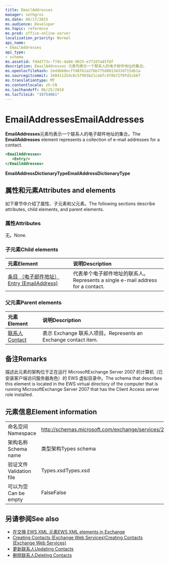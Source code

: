 ```yaml
---
title: EmailAddresses
manager: sethgros
ms.date: 09/17/2015
ms.audience: Developer
ms.topic: reference
ms.prod: office-online-server
localization_priority: Normal
api_name:
- EmailAddresses
api_type:
- schema
ms.assetid: fd4d773c-f7dc-4a04-9025-e772d7a45fdf
description: EmailAddresses 元素均表示一个联系人的电子邮件地址的集合。
ms.openlocfilehash: 2eddb68ecffd8f61a2fbb775d8013433d715db1a
ms.sourcegitcommit: 34041125dc8c5f993b21cebfc4f8b72f0fd2cb6f
ms.translationtype: MT
ms.contentlocale: zh-CN
ms.lasthandoff: 06/25/2018
ms.locfileid: "19754061"
---
```

# <a name="emailaddresses"></a><span data-ttu-id="8c724-103">EmailAddresses</span><span class="sxs-lookup"><span data-stu-id="8c724-103">EmailAddresses</span></span>

<span data-ttu-id="8c724-104">**EmailAddresses**元素均表示一个联系人的电子邮件地址的集合。</span><span class="sxs-lookup"><span data-stu-id="8c724-104">The **EmailAddresses** element represents a collection of e-mail addresses for a contact.</span></span> 
  
```xml
<EmailAddresses>
   <Entry/>
</EmailAddresses>
```

 <span data-ttu-id="8c724-105">**EmailAddressDictionaryType**</span><span class="sxs-lookup"><span data-stu-id="8c724-105">**EmailAddressDictionaryType**</span></span>
## <a name="attributes-and-elements"></a><span data-ttu-id="8c724-106">属性和元素</span><span class="sxs-lookup"><span data-stu-id="8c724-106">Attributes and elements</span></span>

<span data-ttu-id="8c724-107">如下章节中介绍了属性、子元素和父元素。</span><span class="sxs-lookup"><span data-stu-id="8c724-107">The following sections describe attributes, child elements, and parent elements.</span></span>
  
### <a name="attributes"></a><span data-ttu-id="8c724-108">属性</span><span class="sxs-lookup"><span data-stu-id="8c724-108">Attributes</span></span>

<span data-ttu-id="8c724-109">无。</span><span class="sxs-lookup"><span data-stu-id="8c724-109">None.</span></span>
  
### <a name="child-elements"></a><span data-ttu-id="8c724-110">子元素</span><span class="sxs-lookup"><span data-stu-id="8c724-110">Child elements</span></span>

|<span data-ttu-id="8c724-111">**元素**</span><span class="sxs-lookup"><span data-stu-id="8c724-111">**Element**</span></span>|<span data-ttu-id="8c724-112">**说明**</span><span class="sxs-lookup"><span data-stu-id="8c724-112">**Description**</span></span>|
|:-----|:-----|
|[<span data-ttu-id="8c724-113">条目 （电子邮件地址）</span><span class="sxs-lookup"><span data-stu-id="8c724-113">Entry (EmailAddress)</span></span>](entry-emailaddress.md) <br/> |<span data-ttu-id="8c724-114">代表单个电子邮件地址的联系人。</span><span class="sxs-lookup"><span data-stu-id="8c724-114">Represents a single e-mail address for a contact.</span></span>  <br/> |
   
### <a name="parent-elements"></a><span data-ttu-id="8c724-115">父元素</span><span class="sxs-lookup"><span data-stu-id="8c724-115">Parent elements</span></span>

|<span data-ttu-id="8c724-116">**元素**</span><span class="sxs-lookup"><span data-stu-id="8c724-116">**Element**</span></span>|<span data-ttu-id="8c724-117">**说明**</span><span class="sxs-lookup"><span data-stu-id="8c724-117">**Description**</span></span>|
|:-----|:-----|
|[<span data-ttu-id="8c724-118">联系人</span><span class="sxs-lookup"><span data-stu-id="8c724-118">Contact</span></span>](contact.md) <br/> |<span data-ttu-id="8c724-119">表示 Exchange 联系人项目。</span><span class="sxs-lookup"><span data-stu-id="8c724-119">Represents an Exchange contact item.</span></span>  <br/> |
   
## <a name="remarks"></a><span data-ttu-id="8c724-120">备注</span><span class="sxs-lookup"><span data-stu-id="8c724-120">Remarks</span></span>

<span data-ttu-id="8c724-121">描述此元素的架构位于正在运行 MicrosoftExchange Server 2007 的计算机（已安装客户端访问服务器角色）的 EWS 虚拟目录中。</span><span class="sxs-lookup"><span data-stu-id="8c724-121">The schema that describes this element is located in the EWS virtual directory of the computer that is running MicrosoftExchange Server 2007 that has the Client Access server role installed.</span></span>
  
## <a name="element-information"></a><span data-ttu-id="8c724-122">元素信息</span><span class="sxs-lookup"><span data-stu-id="8c724-122">Element information</span></span>

|||
|:-----|:-----|
|<span data-ttu-id="8c724-123">命名空间</span><span class="sxs-lookup"><span data-stu-id="8c724-123">Namespace</span></span>  <br/> |http://schemas.microsoft.com/exchange/services/2006/types  <br/> |
|<span data-ttu-id="8c724-124">架构名称</span><span class="sxs-lookup"><span data-stu-id="8c724-124">Schema name</span></span>  <br/> |<span data-ttu-id="8c724-125">类型架构</span><span class="sxs-lookup"><span data-stu-id="8c724-125">Types schema</span></span>  <br/> |
|<span data-ttu-id="8c724-126">验证文件</span><span class="sxs-lookup"><span data-stu-id="8c724-126">Validation file</span></span>  <br/> |<span data-ttu-id="8c724-127">Types.xsd</span><span class="sxs-lookup"><span data-stu-id="8c724-127">Types.xsd</span></span>  <br/> |
|<span data-ttu-id="8c724-128">可以为空</span><span class="sxs-lookup"><span data-stu-id="8c724-128">Can be empty</span></span>  <br/> |<span data-ttu-id="8c724-129">False</span><span class="sxs-lookup"><span data-stu-id="8c724-129">False</span></span>  <br/> |
   
## <a name="see-also"></a><span data-ttu-id="8c724-130">另请参阅</span><span class="sxs-lookup"><span data-stu-id="8c724-130">See also</span></span>

- [<span data-ttu-id="8c724-131">在交换 EWS XML 元素</span><span class="sxs-lookup"><span data-stu-id="8c724-131">EWS XML elements in Exchange</span></span>](ews-xml-elements-in-exchange.md)
- [<span data-ttu-id="8c724-132">Creating Contacts (Exchange Web Services)</span><span class="sxs-lookup"><span data-stu-id="8c724-132">Creating Contacts (Exchange Web Services)</span></span>](http://msdn.microsoft.com/library/4845917e-70d1-481c-bbd7-011ec6571789%28Office.15%29.aspx) 
- [<span data-ttu-id="8c724-133">更新联系人</span><span class="sxs-lookup"><span data-stu-id="8c724-133">Updating Contacts</span></span>](http://msdn.microsoft.com/library/9a865953-b94a-4229-b632-2dee433314be%28Office.15%29.aspx) 
- [<span data-ttu-id="8c724-134">删除联系人</span><span class="sxs-lookup"><span data-stu-id="8c724-134">Deleting Contacts</span></span>](http://msdn.microsoft.com/library/fcc3dc84-cd3e-455e-a1a7-ae6921c9b588%28Office.15%29.aspx)

